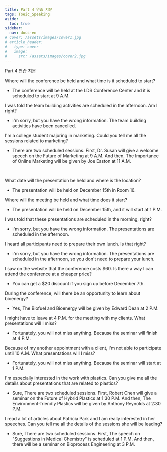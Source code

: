 ```yaml
---
title: Part 4 연습 지문
tags: Toeic_Speaking
aside:
  toc: true
sidebar:
  nav: docs-en
# cover: /assets/images/cover1.jpg
# article_header:
#   type: cover
#   image:
#     src: /assets/images/cover2.jpg
---
```


Part 4 연습 지문

<!-- more -->

Where will the conference be held and what time is it scheduled to start?
- The conference will be held at the LDS Conference Center and it is scheduled to start at 9 A.M.

I was told the team building activities are scheduled in the afternoon. Am I right?
- I'm sorry, but you have the wrong information. The team building activities have been cancelled.

I'm a college student majoring in marketing. Could you tell me all the sessions related to marketing?
- There are two scheduled sessions.
First, Dr. Susan will give a welcome speech on the Future of Marketing at 9 A.M.
And then, The Importance of Online Marketing will be given by Joe Easton at 11 A.M.

<br>

What date will the presentation be held and where is the location?
- The presentation will be held on December 15th in Room 16.

Where will the meeting be held and what time does it start?
- The presentation will be held on December 15th, and it will start at 1 P.M.

I was told that these presentations are scheduled in the morning, right?
- I'm sorry, but you have the wrong information. The presentations are scheduled in the afternoon.

I heard all participants need to prepare their own lunch. Is that right?
- I'm sorry, but you have the wrong information. The presentations are scheduled in the afternoon, so you don't need to prepare your lunch.

I saw on the website that the conference costs $60. Is there a way I can attend the conference at a cheaper price?
- You can get a $20 discount if you sign up before December 7th.

During the conference, will there be an opportunity to learn about bioenergy?
- Yes, The Biofuel and Bioenergy will be given by Edward Dean at 2 P.M.

I might have to leave at 4 P.M. for the meeting with my clients. What presentations will I miss?
- Fortunately, you will not miss anything. Because the seminar will finish at 4 P.M.

Because of my another appointment with a client, I'm not able to participate until 10 A.M. What presentations will I miss?
- Fortunately, you will not miss anything. Because the seminar will start at 1 P.M.

I'm especially interested in the work with plastics. Can you give me all the details about presentations that are related to plastics?
- Sure, There are two scheduled sessions.
First, Robert Chen will give a seminar on the Future of Hybrid Plastics at 1:30 P.M.
And then, The Environment-friendly Plastics will be given by Anthony Reynolds at 2:30 P.M.

I read a lot of articles about Patricia Park and I am really interested in her speeches. Can you tell me all the details of the sessions she will be leading?
- Sure, There are two scheduled sessions.
First, The speech on "Suggestions in Medical Chemistry" is scheduled at 1 P.M.
And then, there will be a seminar on Bioprocess Engineering at 3 P.M.

<br>
